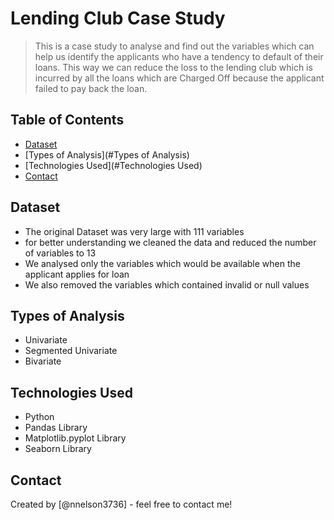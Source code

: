 # Lending Club Case Study
> This is a case study to analyse and find out the variables which can help us identify the applicants who have a tendency to default of their loans. This way we can reduce the loss to the lending club which is incurred by all the loans which are Charged Off because the applicant failed to pay back the loan.


## Table of Contents
* [Dataset](#Dataset)
* [Types of Analysis](#Types of Analysis)
* [Technologies Used](#Technologies Used)
* [Contact](#Contact)

<!-- You can include any other section that is pertinent to your problem -->

## Dataset
- The original Dataset was very large with 111 variables
- for better understanding we cleaned the data and reduced the number of variables to 13
- We analysed only the variables which would be available when the applicant applies for loan
- We also removed the variables which contained invalid or null values

<!-- You don't have to answer all the questions - just the ones relevant to your project. -->

## Types of Analysis
- Univariate
- Segmented Univariate
- Bivariate

<!-- You don't have to answer all the questions - just the ones relevant to your project. -->


## Technologies Used
- Python 
- Pandas Library
- Matplotlib.pyplot Library
- Seaborn Library


## Contact
Created by [@nnelson3736] - feel free to contact me!


<!-- Optional -->
<!-- ## License -->
<!-- This project is open source and available under the [... License](). -->

<!-- You don't have to include all sections - just the one's relevant to your project -->

